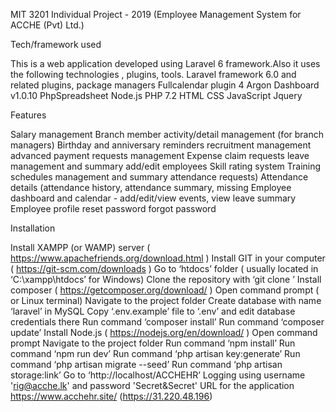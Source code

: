 MIT 3201 Individual Project - 2019
(Employee Management System for ACCHE (Pvt) Ltd.)

Tech/framework used

This is a web application developed using Laravel 6 framework.Also it uses the following technologies , plugins, tools.
Laravel framework 6.0 and related plugins, package managers
Fullcalendar plugin 4 
Argon Dashboard v1.0.10 
PhpSpreadsheet
Node.js
PHP 7.2
HTML
CSS
JavaScript
Jquery

Features

Salary management
Branch member activity/detail management (for branch managers)
Birthday and anniversary reminders
recruitment management
advanced payment requests management
Expense claim requests
leave management and summary
add/edit employees
Skill rating system
Training schedules management and summary
attendance requests)
Attendance details (attendance history, attendance summary, missing
Employee dashboard and calendar - add/edit/view events, view leave summary
Employee profile
reset password
forgot password

Installation

Install XAMPP (or WAMP) server ( https://www.apachefriends.org/download.html ) 
Install  GIT in your computer ( https://git-scm.com/downloads )
Go to ‘htdocs’ folder ( usually located in ‘C:\xampp\htdocs’ for Windows)
Clone the repository with ‘git clone <repo-url>’
Install composer ( https://getcomposer.org/download/ )
Open command prompt ( or Linux terminal)
Navigate to the project folder
Create database with name ‘laravel’ in MySQL 
Copy ‘.env.example’ file to ‘.env’ and edit database credentials there
Run command ‘composer install’
Run command ‘composer update’
Install Node.js ( https://nodejs.org/en/download/ )
Open command prompt 
Navigate to the project folder
Run command ‘npm install’
Run command ‘npm run dev’
Run  command ‘php artisan key:generate’
Run  command ‘php artisan migrate --seed’
Run command ‘php artisan storage:link’
Go to ‘http://localhost/ACCHEHR’
Logging using username  'rig@acche.lk' and password  'Secret&Secret'
URL for the application
https://www.acchehr.site/ (https://31.220.48.196)
 
 
 





